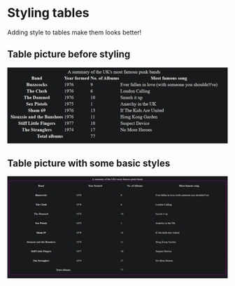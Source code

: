 # Styling tables
Adding style to tables make them looks better!
## Table picture before styling
![alt text](image-1.png)

## Table picture with some basic styles
![alt text](image.png)